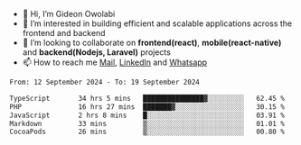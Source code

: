 - 👋 Hi, I’m Gideon Owolabi
- 👀 I’m interested in building efficient and scalable applications across the frontend and backend
- 💞️ I’m looking to collaborate on <b>frontend(react)</b>, <b>mobile(react-native)</b> and <b>backend(Nodejs, Laravel)</b> projects
- 📫 How to reach me <a href="mailto:gideoniyin2021@gmail.com">Mail</a>, <a href="https://www.linkedin.com/in/gideon-owolabi-9b667a232/">LinkedIn</a> and <a href="https://wa.me/2348055377085">Whatsapp</a>

<!---
gude1/gude1 is a ✨ special ✨ repository because its `README.md` (this file) appears on your GitHub profile.
You can click the Preview link to take a look at your changes.
--->

<!--START_SECTION:waka-->

```txt
From: 12 September 2024 - To: 19 September 2024

TypeScript       34 hrs 5 mins   ███████████████▓░░░░░░░░░   62.45 %
PHP              16 hrs 27 mins  ███████▓░░░░░░░░░░░░░░░░░   30.15 %
JavaScript       2 hrs 8 mins    █░░░░░░░░░░░░░░░░░░░░░░░░   03.91 %
Markdown         33 mins         ▒░░░░░░░░░░░░░░░░░░░░░░░░   01.01 %
CocoaPods        26 mins         ▒░░░░░░░░░░░░░░░░░░░░░░░░   00.80 %
```

<!--END_SECTION:waka-->
